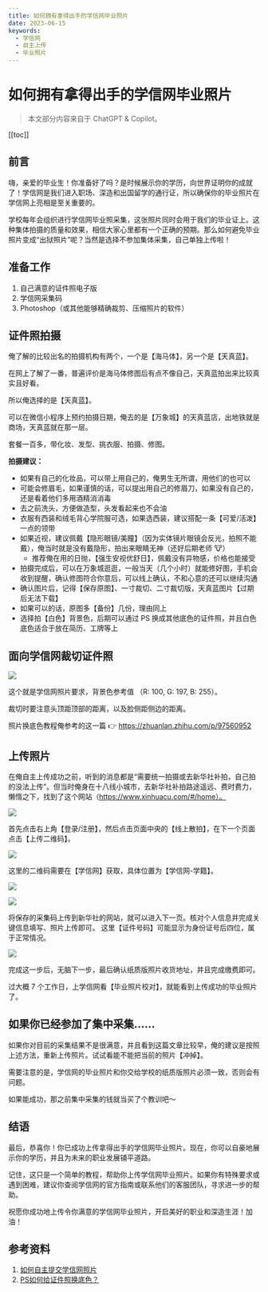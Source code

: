 ```yaml
---
title: 如何拥有拿得出手的学信网毕业照片
date: 2023-06-15
keywords:
  - 学信网
  - 自主上传
  - 毕业照片
---
```


# 如何拥有拿得出手的学信网毕业照片

> 本文部分内容来自于 ChatGPT & Copilot。

[[toc]]

## 前言

嗨，亲爱的毕业生！你准备好了吗？是时候展示你的学历，向世界证明你的成就了！学信网是我们进入职场、深造和出国留学的通行证，所以确保你的毕业照片在学信网上亮相是至关重要的。

学校每年会组织进行学信网毕业照采集，这张照片同时会用于我们的毕业证上。这种集体拍摄的质量和效果，相信大家心里都有一个正确的预期。那么如何避免毕业照片变成“出狱照片”呢？当然是选择不参加集体采集，自己单独上传啦！

## 准备工作

1. 自己满意的证件照电子版
2. 学信网采集码
3. Photoshop（或其他能够精确裁剪、压缩照片的软件）

## 证件照拍摄

俺了解的比较出名的拍摄机构有两个，一个是【海马体】，另一个是【天真蓝】。

在网上了解了一番，普遍评价是海马体修图后有点不像自己，天真蓝拍出来比较真实且好看。

所以俺选择的是【天真蓝】。

可以在微信小程序上预约拍摄日期，俺去的是【万象城】的天真蓝店，出地铁就是商场，天真蓝就在那一层。

套餐一百多，带化妆、发型、挑衣服、拍摄、修图。

**拍摄建议：**

- 如果有自己的化妆品，可以带上用自己的，俺男生无所谓，用他们的也可以
- 可能会修眉毛，如果谨慎的话，可以提出用自己的修眉刀，如果没有自己的，还是看着他们多用酒精消消毒
- 去之前洗头，方便做造型，头发看起来也不会油
- 衣服有西装和绒毛背心学院服可选，如果选西装，建议搭配一条【可爱/活泼】一点的领带
- 如果近视，建议佩戴【隐形眼镜/美瞳】（因为实体镜片眼镜会反光，拍照不能戴），俺当时就是没有戴隐形，拍出来眼睛无神（还好后期老师 🐮）
  - 推荐俺在用的日抛，【强生安视优舒日】，佩戴没有异物感，价格也能接受
- 拍摄完成后，可以在万象城逛逛，一般当天（几个小时）就能修好图，手机会收到提醒，确认修图符合你意后，可以线上确认，不和心意的还可以继续沟通
- 确认图片后，记得【保存原图】、一寸裁切、二寸裁切版，天真蓝图片【过期后无法下载】
- 如果可以的话，原图多【备份】几份，理由同上
- 选择拍【白色】背景色，后期可以通过 PS 换成其他底色的证件照，并且白色底色适合于放在简历、工牌等上

## 面向学信网裁切证件照

![](./1.png)

这个就是学信网照片要求，背景色参考值 （R: 100, G: 197, B: 255）。

裁切时要注意头顶距顶部的距离，以及脸侧距侧边的距离。

照片换底色教程俺参考的这一篇 👉 https://zhuanlan.zhihu.com/p/97560952


## 上传照片

在俺自主上传成功之前，听到的消息都是“需要统一拍摄或去新华社补拍，自己拍的没法上传”。但当时俺身在十八线小城市，去新华社补拍路途遥远、费时费力，懒惰之下，找到了这个网站（https://www.xinhuacu.com/#/home）。

![](./2.png)

首先点击右上角【登录/注册】，然后点击页面中央的【线上散拍】，在下一个页面点击【上传二维码】。

![](./3.png)

这里的二维码需要在【学信网】获取，具体位置为【学信网-学籍】。

![](./4.png)

![](./5.png)

将保存的采集码上传到新华社的网站，就可以进入下一页。核对个人信息并完成关键信息填写、照片上传即可。
这里【证件号码】可能显示为身份证号后四位，属于正常情况。

![](./6.png)

完成这一步后，无脑下一步，最后确认纸质版照片收货地址，并且完成缴费即可。

过大概 7 个工作日，上学信网看【毕业照片校对】，就能看到上传成功的毕业照片了。


## 如果你已经参加了集中采集……

如果你对目前的采集结果不是很满意，并且看到这篇文章比较早，俺的建议是按照上述方法，重新上传照片。试试看能不能把当前的照片【冲掉】。

需要注意的是，学信网的毕业照片和你交给学校的纸质版照片必须一致，否则会有问题。

如果能成功，那之前集中采集的钱就当买了个教训吧～

## 结语

最后，恭喜你！你已成功上传拿得出手的学信网毕业照片。现在，你可以自豪地展示你的学历，并且为未来的职业发展铺平道路。

记住，这只是一个简单的教程，帮助你上传学信网毕业照片。如果你有特殊要求或遇到困难，建议你查阅学信网的官方指南或联系他们的客服团队，寻求进一步的帮助。

祝愿你成功地上传令你满意的学信网毕业照片，开启美好的职业和深造生涯！加油！

## 参考资料

1. [如何自主提交学信网照片](https://zhuanlan.zhihu.com/p/571779092)
2. [PS如何给证件照换底色？](https://zhuanlan.zhihu.com/p/97560952)
